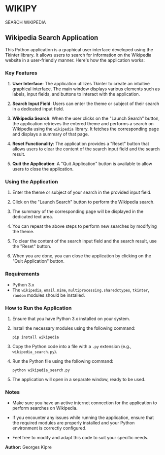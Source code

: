# WIKIPY
SEARCH WIKIPEDIA
## Wikipedia Search Application

This Python application is a graphical user interface developed using the Tkinter library. It allows users to search for information on the Wikipedia website in a user-friendly manner. Here's how the application works:

### Key Features

1. **User Interface**: The application utilizes Tkinter to create an intuitive graphical interface. The main window displays various elements such as labels, input fields, and buttons to interact with the application.

2. **Search Input Field**: Users can enter the theme or subject of their search in a dedicated input field.

3. **Wikipedia Search**: When the user clicks on the "Launch Search" button, the application retrieves the entered theme and performs a search on Wikipedia using the `wikipedia` library. It fetches the corresponding page and displays a summary of that page.

4. **Reset Functionality**: The application provides a "Reset" button that allows users to clear the content of the search input field and the search result.

5. **Quit the Application**: A "Quit Application" button is available to allow users to close the application.

### Using the Application

1. Enter the theme or subject of your search in the provided input field.

2. Click on the "Launch Search" button to perform the Wikipedia search.

3. The summary of the corresponding page will be displayed in the dedicated text area.

4. You can repeat the above steps to perform new searches by modifying the theme.

5. To clear the content of the search input field and the search result, use the "Reset" button.

6. When you are done, you can close the application by clicking on the "Quit Application" button.

### Requirements

- Python 3.x
- The `wikipedia`, `email.mime`, `multiprocessing.sharedctypes`, `tkinter`, `random` modules should be installed.

### How to Run the Application

1. Ensure that you have Python 3.x installed on your system.

2. Install the necessary modules using the following command:
   ```
   pip install wikipedia
   ```

3. Copy the Python code into a file with a `.py` extension (e.g., `wikipedia_search.py`).

4. Run the Python file using the following command:
   ```
   python wikipedia_search.py
   ```

5. The application will open in a separate window, ready to be used.

### Notes

- Make sure you have an active internet connection for the application to perform searches on Wikipedia.

- If you encounter any issues while running the application, ensure that the required modules are properly installed and your Python environment is correctly configured.

- Feel free to modify and adapt this code to suit your specific needs.

**Author:** Georges Kipre
